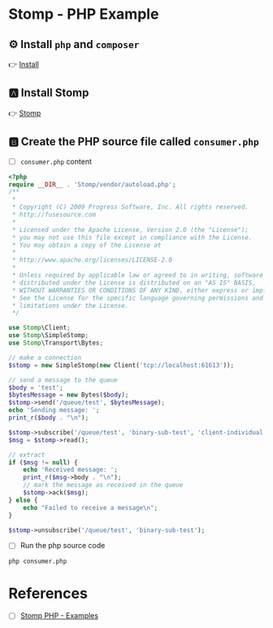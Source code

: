 # Stomp - PHP Example

## :gear: Install `php` and `composer`

:point_right: [Install](installation)

## :a: Install Stomp

:point_right: [Stomp](Stomp)

## :b: Create the PHP source file called `consumer.php`

- [ ] `consumer.php` content

```php
<?php
require __DIR__ . 'Stomp/vendor/autoload.php';
/**
 *
 * Copyright (C) 2009 Progress Software, Inc. All rights reserved.
 * http://fusesource.com
 *
 * Licensed under the Apache License, Version 2.0 (the "License");
 * you may not use this file except in compliance with the License.
 * You may obtain a copy of the License at
 *
 * http://www.apache.org/licenses/LICENSE-2.0
 *
 * Unless required by applicable law or agreed to in writing, software
 * distributed under the License is distributed on an "AS IS" BASIS,
 * WITHOUT WARRANTIES OR CONDITIONS OF ANY KIND, either express or implied.
 * See the License for the specific language governing permissions and
 * limitations under the License.
 */

use Stomp\Client;
use Stomp\SimpleStomp;
use Stomp\Transport\Bytes;

// make a connection
$stomp = new SimpleStomp(new Client('tcp://localhost:61613'));

// send a message to the queue
$body = 'test';
$bytesMessage = new Bytes($body);
$stomp->send('/queue/test', $bytesMessage);
echo 'Sending message: ';
print_r($body . "\n");

$stomp->subscribe('/queue/test', 'binary-sub-test', 'client-individual');
$msg = $stomp->read();

// extract
if ($msg != null) {
    echo 'Received message: ';
    print_r($msg->body . "\n");
    // mark the message as received in the queue
    $stomp->ack($msg);
} else {
    echo "Failed to receive a message\n";
}

$stomp->unsubscribe('/queue/test', 'binary-sub-test');
```

- [ ] Run the php source code

```
php consumer.php
```

# References

- [ ] [Stomp PHP - Examples](https://github.com/stomp-php/stomp-php-examples)
